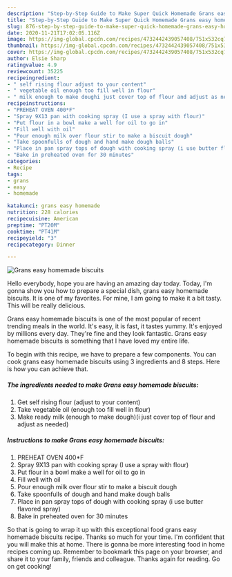 ```yaml
---
description: "Step-by-Step Guide to Make Super Quick Homemade Grans easy homemade biscuits"
title: "Step-by-Step Guide to Make Super Quick Homemade Grans easy homemade biscuits"
slug: 876-step-by-step-guide-to-make-super-quick-homemade-grans-easy-homemade-biscuits
date: 2020-11-21T17:02:05.116Z
image: https://img-global.cpcdn.com/recipes/4732442439057408/751x532cq70/grans-easy-homemade-biscuits-recipe-main-photo.jpg
thumbnail: https://img-global.cpcdn.com/recipes/4732442439057408/751x532cq70/grans-easy-homemade-biscuits-recipe-main-photo.jpg
cover: https://img-global.cpcdn.com/recipes/4732442439057408/751x532cq70/grans-easy-homemade-biscuits-recipe-main-photo.jpg
author: Elsie Sharp
ratingvalue: 4.9
reviewcount: 35225
recipeingredient:
- " self rising flour adjust to your content"
- " vegetable oil enough too fill well in flour"
- " milk enough to make doughi just cover top of flour and adjust as needed"
recipeinstructions:
- "PREHEAT OVEN 400*F"
- "Spray 9X13 pan with cooking spray (I use a spray with flour)"
- "Put flour in a bowl make a well for oil to go in"
- "Fill well with oil"
- "Pour enough milk over flour stir to make a biscuit dough"
- "Take spoonfulls of dough and hand make dough balls"
- "Place in pan spray tops of dough with cooking spray (i use butter flavored spray)"
- "Bake in preheated oven for 30 minutes"
categories:
- Recipe
tags:
- grans
- easy
- homemade

katakunci: grans easy homemade 
nutrition: 228 calories
recipecuisine: American
preptime: "PT20M"
cooktime: "PT41M"
recipeyield: "3"
recipecategory: Dinner

---
```



![Grans easy homemade biscuits](https://img-global.cpcdn.com/recipes/4732442439057408/751x532cq70/grans-easy-homemade-biscuits-recipe-main-photo.jpg)

Hello everybody, hope you are having an amazing day today. Today, I'm gonna show you how to prepare a special dish, grans easy homemade biscuits. It is one of my favorites. For mine, I am going to make it a bit tasty. This will be really delicious.

Grans easy homemade biscuits is one of the most popular of recent trending meals in the world. It's easy, it is fast, it tastes yummy. It's enjoyed by millions every day. They're fine and they look fantastic. Grans easy homemade biscuits is something that I have loved my entire life.




To begin with this recipe, we have to prepare a few components. You can cook grans easy homemade biscuits using 3 ingredients and 8 steps. Here is how you can achieve that.

<!--inarticleads1-->

##### The ingredients needed to make Grans easy homemade biscuits:

1. Get  self rising flour (adjust to your content)
1. Take  vegetable oil (enough too fill well in flour)
1. Make ready  milk (enough to make dough)(i just cover top of flour and adjust as needed)




<!--inarticleads2-->

##### Instructions to make Grans easy homemade biscuits:

1. PREHEAT OVEN 400*F
1. Spray 9X13 pan with cooking spray (I use a spray with flour)
1. Put flour in a bowl make a well for oil to go in
1. Fill well with oil
1. Pour enough milk over flour stir to make a biscuit dough
1. Take spoonfulls of dough and hand make dough balls
1. Place in pan spray tops of dough with cooking spray (i use butter flavored spray)
1. Bake in preheated oven for 30 minutes




So that is going to wrap it up with this exceptional food grans easy homemade biscuits recipe. Thanks so much for your time. I'm confident that you will make this at home. There is gonna be more interesting food in home recipes coming up. Remember to bookmark this page on your browser, and share it to your family, friends and colleague. Thanks again for reading. Go on get cooking!
